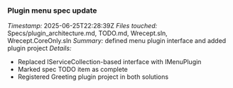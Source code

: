 ### Plugin menu spec update
*Timestamp:* 2025-06-25T22:28:39Z
*Files touched:* Specs/plugin_architecture.md, TODO.md, Wrecept.sln, Wrecept.CoreOnly.sln
*Summary:* defined menu plugin interface and added plugin project
*Details:*
- Replaced IServiceCollection-based interface with IMenuPlugin
- Marked spec TODO item as complete
- Registered Greeting plugin project in both solutions
